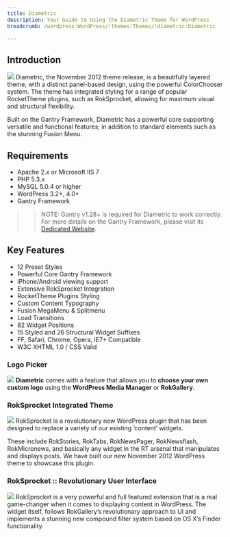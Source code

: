 ```yaml
---
title: Diametric
description: Your Guide to Using the Diametric Theme for WordPress
breadcrumb: /wordpress:WordPress/!themes:Themes/!diametric:Diametric

---
```


Introduction
-----
![][diametric2]
Diametric, the November 2012 theme release, is a beautifully layered theme, with a distinct panel-based design, using the powerful ColorChooser system. The theme has integrated styling for a range of popular RocketTheme plugins, such as RokSprocket, allowing for maximum visual and structural flexibility.

Built on the Gantry Framework, Diametric has a powerful core supporting versatile and functional features; in addition to standard elements such as the stunning Fusion Menu.

Requirements
-----
* Apache 2.x or Microsoft IIS 7
* PHP 5.3.x
* MySQL 5.0.4 or higher
* WordPress 3.2+, 4.0+
* Gantry Framework

>> NOTE: Gantry v1.28+ is required for Diametric to work correctly. For more details on the Gantry Framework, please visit its [Dedicated Website][gantry].

Key Features
-----
* 12 Preset Styles
* Powerful Core Gantry Framework
* iPhone/Android viewing support
* Extensive RokSprocket Integration
* RocketTheme Plugins Styling
* Custom Content Typography
* Fusion MegaMenu & Splitmenu
* Load Transitions
* 82 Widget Positions
* 15 Styled and 26 Structural Widget Suffixes
* FF, Safari, Chrome, Opera, IE7+ Compatible
* W3C XHTML 1.0 / CSS Valid

### Logo Picker
![][logo]
**Diametric** comes with a feature that allows you to **choose your own custom logo** using the **WordPress Media Manager** or **RokGallery**.

### RokSprocket Integrated Theme
![][roksprocket1]
RokSprocket is a revolutionary new WordPress plugin that has been designed to replace a variety of our existing ‘content’ widgets.

These include RokStories, RokTabs, RokNewsPager, RokNewsflash, RokMicronews, and basically any widget in the RT arsenal that manipulates and displays posts. We have built our new November 2012 WordPress theme to showcase this plugin.

### RokSprocket :: Revolutionary User Interface
![][roksprocket2]
RokSprocket is a very powerful and full featured extension that is a real game-changer when it comes to displaying content in WordPress. The widget itself, follows RokGallery’s revolutionary approach to UI and implements a stunning new compound filter system based on OS X’s Finder functionality.

[gantry]: http://www.gantry-framework.org/
[gantry_install]: ../../start/gantry.md
[diametric]: assets/diametric.jpeg
[diametric2]: assets/diametric2.jpeg
[logo]: assets/logopicker.jpg
[roksprocket1]: assets/roksprocket1.jpg
[roksprocket2]: assets/roksprocket3.jpg
[roksprocket3]: assets/roksprocket_3.jpg
[roksprocket4]: assets/roksprocket_4.jpg
[gantry4]: assets/gantry4.jpg
[bootstrap]: http://twitter.github.com/bootstrap/